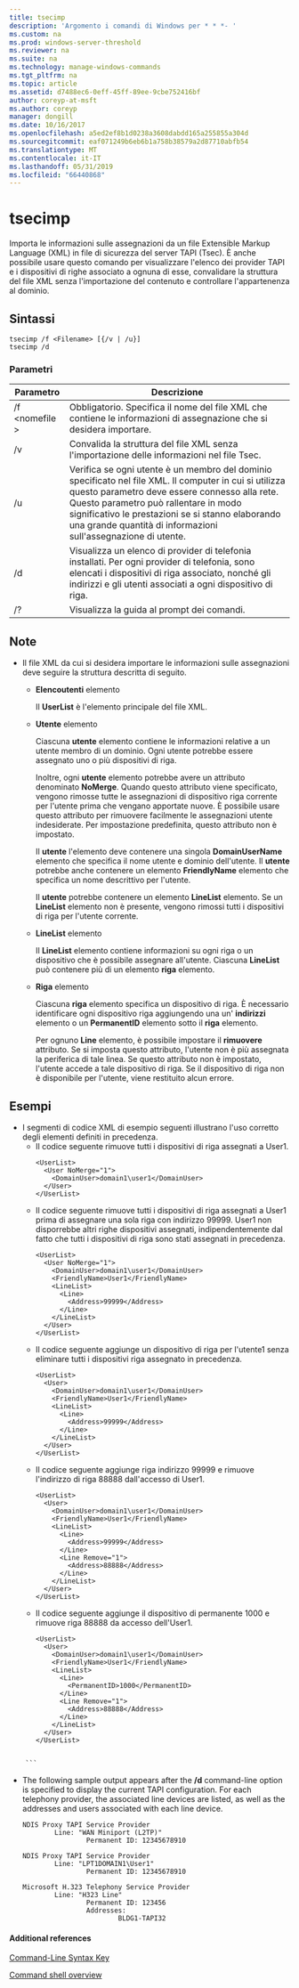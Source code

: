 ```yaml
---
title: tsecimp
description: 'Argomento i comandi di Windows per * * *- '
ms.custom: na
ms.prod: windows-server-threshold
ms.reviewer: na
ms.suite: na
ms.technology: manage-windows-commands
ms.tgt_pltfrm: na
ms.topic: article
ms.assetid: d7488ec6-0eff-45ff-89ee-9cbe752416bf
author: coreyp-at-msft
ms.author: coreyp
manager: dongill
ms.date: 10/16/2017
ms.openlocfilehash: a5ed2ef8b1d0238a3608dabdd165a255855a304d
ms.sourcegitcommit: eaf071249b6eb6b1a758b38579a2d87710abfb54
ms.translationtype: MT
ms.contentlocale: it-IT
ms.lasthandoff: 05/31/2019
ms.locfileid: "66440868"
---
```

# <a name="tsecimp"></a>tsecimp



Importa le informazioni sulle assegnazioni da un file Extensible Markup Language (XML) in file di sicurezza del server TAPI (Tsec). È anche possibile usare questo comando per visualizzare l'elenco dei provider TAPI e i dispositivi di righe associato a ognuna di esse, convalidare la struttura del file XML senza l'importazione del contenuto e controllare l'appartenenza al dominio.

## <a name="syntax"></a>Sintassi

```
tsecimp /f <Filename> [{/v | /u}]
tsecimp /d
```

### <a name="parameters"></a>Parametri

|Parametro|Descrizione|
|---------|-----------|
|/f \<nomefile >|Obbligatorio. Specifica il nome del file XML che contiene le informazioni di assegnazione che si desidera importare.|
|/v|Convalida la struttura del file XML senza l'importazione delle informazioni nel file Tsec.|
|/u|Verifica se ogni utente è un membro del dominio specificato nel file XML. Il computer in cui si utilizza questo parametro deve essere connesso alla rete. Questo parametro può rallentare in modo significativo le prestazioni se si stanno elaborando una grande quantità di informazioni sull'assegnazione di utente.|
|/d|Visualizza un elenco di provider di telefonia installati. Per ogni provider di telefonia, sono elencati i dispositivi di riga associato, nonché gli indirizzi e gli utenti associati a ogni dispositivo di riga.|
|/?|Visualizza la guida al prompt dei comandi.|

## <a name="remarks"></a>Note

-   Il file XML da cui si desidera importare le informazioni sulle assegnazioni deve seguire la struttura descritta di seguito.  
    -   **Elencoutenti** elemento

        Il **UserList** è l'elemento principale del file XML.
    -   **Utente** elemento

        Ciascuna **utente** elemento contiene le informazioni relative a un utente membro di un dominio. Ogni utente potrebbe essere assegnato uno o più dispositivi di riga.

        Inoltre, ogni **utente** elemento potrebbe avere un attributo denominato **NoMerge**. Quando questo attributo viene specificato, vengono rimosse tutte le assegnazioni di dispositivo riga corrente per l'utente prima che vengano apportate nuove. È possibile usare questo attributo per rimuovere facilmente le assegnazioni utente indesiderate. Per impostazione predefinita, questo attributo non è impostato.

        Il **utente** l'elemento deve contenere una singola **DomainUserName** elemento che specifica il nome utente e dominio dell'utente. Il **utente** potrebbe anche contenere un elemento **FriendlyName** elemento che specifica un nome descrittivo per l'utente.

        Il **utente** potrebbe contenere un elemento **LineList** elemento. Se un **LineList** elemento non è presente, vengono rimossi tutti i dispositivi di riga per l'utente corrente.
    -   **LineList** elemento

        Il **LineList** elemento contiene informazioni su ogni riga o un dispositivo che è possibile assegnare all'utente. Ciascuna **LineList** può contenere più di un elemento **riga** elemento.
    -   **Riga** elemento

        Ciascuna **riga** elemento specifica un dispositivo di riga. È necessario identificare ogni dispositivo riga aggiungendo una un' **indirizzi** elemento o un **PermanentID** elemento sotto il **riga** elemento.

        Per ognuno **Line** elemento, è possibile impostare il **rimuovere** attributo. Se si imposta questo attributo, l'utente non è più assegnata la periferica di tale linea. Se questo attributo non è impostato, l'utente accede a tale dispositivo di riga. Se il dispositivo di riga non è disponibile per l'utente, viene restituito alcun errore.

## <a name="examples"></a>Esempi
- I segmenti di codice XML di esempio seguenti illustrano l'uso corretto degli elementi definiti in precedenza.  
  - Il codice seguente rimuove tutti i dispositivi di riga assegnati a User1.  
    ```
    <UserList>
      <User NoMerge="1">
        <DomainUser>domain1\user1</DomainUser>
      </User>
    </UserList>
    ```  
  - Il codice seguente rimuove tutti i dispositivi di riga assegnati a User1 prima di assegnare una sola riga con indirizzo 99999. User1 non disporrebbe altri righe dispositivi assegnati, indipendentemente dal fatto che tutti i dispositivi di riga sono stati assegnati in precedenza.  
    ```
    <UserList>
      <User NoMerge="1">
        <DomainUser>domain1\user1</DomainUser>
        <FriendlyName>User1</FriendlyName>
        <LineList>
          <Line>
            <Address>99999</Address>
          </Line>
        </LineList>
      </User>
    </UserList>
    ```  
  - Il codice seguente aggiunge un dispositivo di riga per l'utente1 senza eliminare tutti i dispositivi riga assegnato in precedenza.  
    ```
    <UserList>
      <User>
        <DomainUser>domain1\user1</DomainUser>
        <FriendlyName>User1</FriendlyName>
        <LineList>
          <Line>
            <Address>99999</Address>
          </Line>
        </LineList>
      </User>
    </UserList>
    ```  
  - Il codice seguente aggiunge riga indirizzo 99999 e rimuove l'indirizzo di riga 88888 dall'accesso di User1.  
    ```
    <UserList>
      <User>
        <DomainUser>domain1\user1</DomainUser>
        <FriendlyName>User1</FriendlyName>
        <LineList>
          <Line>
            <Address>99999</Address>
          </Line>
          <Line Remove="1">
            <Address>88888</Address>
          </Line>
        </LineList>
      </User>
    </UserList>
    ```  
  - Il codice seguente aggiunge il dispositivo di permanente 1000 e rimuove riga 88888 da accesso dell'User1.  
    ```
    <UserList>
      <User>
        <DomainUser>domain1\user1</DomainUser>
        <FriendlyName>User1</FriendlyName>
        <LineList>
          <Line>
            <PermanentID>1000</PermanentID>
          </Line>
          <Line Remove="1">
            <Address>88888</Address>
          </Line>
        </LineList>
      </User>
    </UserList>


~~~
    ```  
~~~
-   The following sample output appears after the **/d** command-line option is specified to display the current TAPI configuration. For each telephony provider, the associated line devices are listed, as well as the addresses and users associated with each line device.  
    ```
    NDIS Proxy TAPI Service Provider
            Line: "WAN Miniport (L2TP)"
                    Permanent ID: 12345678910

    NDIS Proxy TAPI Service Provider
            Line: "LPT1DOMAIN1\User1"
                    Permanent ID: 12345678910

    Microsoft H.323 Telephony Service Provider
            Line: "H323 Line"
                    Permanent ID: 123456
                    Addresses:
                            BLDG1-TAPI32

    ```

#### Additional references

[Command-Line Syntax Key](command-line-syntax-key.md)

[Command shell overview](https://technet.microsoft.com/library/cc737438(v=ws.10).aspx)